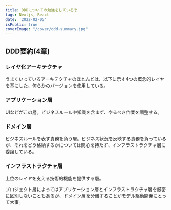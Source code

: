 ```yaml
---
title: DDDについての勉強をしているぞ
tags: Nextjs, React
date: '2022-02-05'
isPublic: true
coverImage: "/cover/ddd-summary.jpg"
---
```


## DDD要約(4章)

### レイヤ化アーキテクチャ
うまくいっているアーキテクチャのほとんどは、以下に示す4つの概念的レイヤを基にした、何らかのバージョンを使用している。

### アプリケーション層
UIなどがこの層。ビジネスルールや知識を含まず、やるべき作業を調整する。

### ドメイン層
ビジネスルールを表す責務を負う層。ビジネス状況を反映する責務を負っているが、それをどう格納するかについては関心を持たず、インフラストラクチャ層に委譲している。

### インフラストラクチャ層
上位のレイヤを支える技術的機能を提供する層。

プロジェクト層によってはアプリケーション層とインフラストラクチャ層を厳密に区別しないこともあるが、ドメイン層を分離することがモデル駆動開発にとって大事。